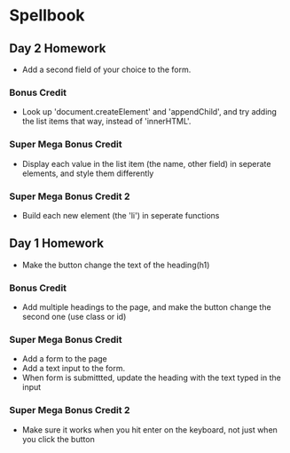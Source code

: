 # Spellbook

## Day 2 Homework

* Add a second field of your choice to the form.

### Bonus Credit

* Look up 'document.createElement' and 'appendChild', and try adding the list items that way, instead of 'innerHTML'.

### Super Mega Bonus Credit

* Display each value in the list item (the name, other field) in seperate elements, and style them differently

### Super Mega Bonus Credit 2

* Build each new element (the 'li') in seperate functions

## Day 1 Homework

* Make the button change the text of the heading(h1)

### Bonus Credit

* Add multiple headings to the page, and make the button change the second one (use class or id)

### Super Mega Bonus Credit

* Add a form to the page
* Add a text input to the form.
* When form is submittted, update the heading with the text typed in the input

### Super Mega Bonus Credit 2

* Make sure it works when you hit enter on the keyboard, not just when you click the button
